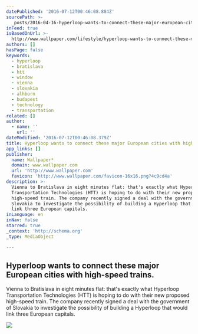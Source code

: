 ```yaml
---
datePublished: '2016-07-12T00:46:08.884Z'
sourcePath: >-
  _posts/2016-04-16-hyperloop-wants-to-connect-these-major-european-cities-with.md
inFeed: true
isBasedOnUrl: >-
  http://www.wallpaper.com/lifestyle/hyperloop-wants-to-connect-these-major-european-cities-with-high-speed-trains
authors: []
hasPage: false
keywords:
  - hyperloop
  - bratislava
  - htt
  - window
  - vienna
  - slovakia
  - alhborn
  - budapest
  - technology
  - transportation
related: []
author:
  - name: ''
    url: ''
dateModified: '2016-07-12T00:46:08.379Z'
title: Hyperloop wants to connect these major European cities with high-speed trains.
app_links: []
publisher:
  name: Wallpaper*
  domain: www.wallpaper.com
  url: 'http://www.wallpaper.com'
  favicon: 'http://www.wallpaper.com/favicon-16x16.png?4c9cd4a'
description: >-
  Vienna to Bratislava in eight minutes flat: that's exactly what Hyperloop
  Transportation Technologies (HTT) is hoping to do with their new proposed
  high-speed train. The company recently signed a deal with the government of
  Slovakia to investigate the possibility of building a Hyperloop that would
  link three European capitals.
inLanguage: en
inNav: false
starred: true
_context: 'http://schema.org'
_type: MediaObject

---
```

<article style=""><h1>Hyperloop wants to connect these major European cities with high-speed trains.</h1><p>Vienna to Bratislava in eight minutes flat: that's exactly what Hyperloop Transportation Technologies (HTT) is hoping to do with their new proposed high-speed train. The company recently signed a deal with the government of Slovakia to investigate the possibility of building a Hyperloop that would link three European capitals.</p><img src="https://s3-us-west-2.amazonaws.com/the-grid-img/p/aa366e6481aeca7fa8b262dffd0faf95dcd6d1c7.jpg" /></article>